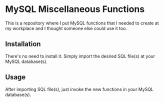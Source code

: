 # MySQL Miscellaneous Functions

This is a repository where I put MySQL functions that I needed to create at my workplace and I thought someone else could use it too.

## Installation

There's no need to install it. Simply import the desired SQL file(s) at your MySQL database(s).

## Usage

After importing SQL file(s), just invoke the new functions in your MySQL database(s).
